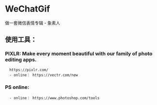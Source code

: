 # WeChatGif
做一套微信表情专辑 - 象素人

## 使用工具：
   ### PIXLR: Make every moment beautiful with our family of photo editing apps.
      https://pixlr.com/
      - online： https://vectr.com/new
   ### PS online:
      - online： https://www.photoshop.com/tools
